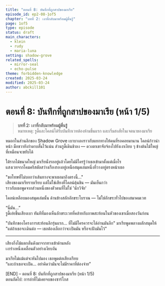 ```yaml
---
title: "ตอนที่ 8: บันทึกที่ถูกสาปของมาเรีย"
episode_id: ep2-08-1of5
chapter: "บทที่ 2: เงาที่กลับมาพร้อมผู้ตื่นรู้"
page: 1of5
type: episode
status: draft
main_characters:
  - klein
  - rudy
  - maria-luna
setting: shadow-grove
related_spells:
  - mirror-seal
  - echo-pulse
theme: forbidden-knowledge
created: 2025-03-24
modified: 2025-03-24
author: abckill101
---
```


# ตอนที่ 8: บันทึกที่ถูกสาปของมาเรีย (หน้า 1/5)

> **บทที่ 2: เงาที่กลับมาพร้อมผู้ตื่นรู้**  
> หมายเหตุ: รูดี้และไคลน์ได้รับบันทึกเวทต้องห้ามชิ้นแรก และเริ่มสงสัยในเจตนาของมาเรีย

หมอกในส่วนลึกของ Shadow Grove เบาบางลงราวกับแยกทางให้คนที่รอคอยมานาน ไคลน์ก้าวนำหน้า มือขวายังกำดาบสั้นไว้แน่น ส่วนรูดี้เดินช้าลง — ดวงตาเขาจับจ้องไปยังเงาเงียบ ๆ ข้างต้นไม้ใหญ่ที่เหมือนจะขยับได้

ใต้รากไม้ขนาดใหญ่ มาเรียนั่งรออยู่แล้วโดยไม่มีใครรู้ว่าเธอเข้ามาตั้งแต่เมื่อไร  
แสงเวทจากโคมคริสตัลสว่างเรืองรองอยู่เหนือสมุดเล่มหนึ่งที่วางอยู่ตรงหน้าเธอ

"ขอโทษที่ไม่บอกว่าเส้นทางจะพาเธอมาถึงตรงนี้..."  
เสียงของมาเรียราบเรียบ แต่ไม่ใช่เสียงที่ไคลน์คุ้นชิน — มันเย็นกว่า  
ราวกับเธอพูดจากส่วนหนึ่งของตัวตนที่ไม่ใช่ 'นักวิจัย'

ไคลน์เหลือบมองสมุดเล่มนั้น ด้านข้างสลักอักขระโบราณ — ไม่ใช่อักขระทั่วไปของสมาคมเวท

“นี่มัน...”  
รูดี้เอ่ยขึ้นเสียงเบา ทันทีที่มองเห็นอักขระเวทที่คล้ายกับภาพสะท้อนในหัวของเขาเมื่อสองวันก่อน

"บันทึกของโครงการสะท้อนลึกรุ่นแรก... ที่ไม่มีใครควรจะได้อ่านมันอีก" มาเรียพูดพลางผลักสมุดให้  
"แต่ถ้าเธอจะเดินต่อ — เธอต้องเลือกว่าจะเปิดมัน หรือจะฝังมันไว้"

---

เสียงกิ่งไม้แตกลั่นดังมาจากทางเข้าด้านหลัง  
เงาร่างหนึ่งเคลื่อนตัวอย่างเงียบงัน

มาเรียไม่แม้แต่จะหันไปมอง เธอพูดต่อเสียงเรียบ  
“และถ้าเธอจะเปิด... อย่าคิดว่ามันจะไม่มีราคาที่ต้องจ่าย”

[END] – ตอนที่ 8: บันทึกที่ถูกสาปของมาเรีย (หน้า 1/5)  
ตอนถัดไป: การล่าที่ไม่เคยจบของซาร์โกส
